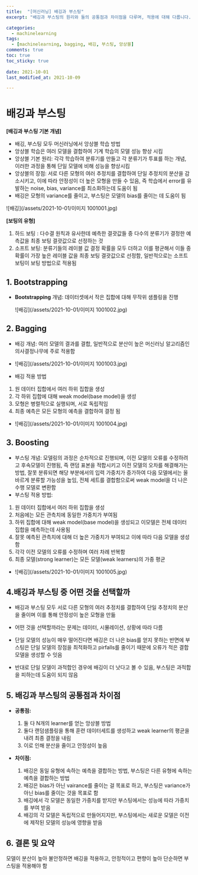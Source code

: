 ```yaml
---
title:  "[머신러닝] 배깅과 부스팅"
excerpt: "배깅과 부스팅의 원리와 둘의 공통점과 차이점을 다루며, 적용에 대해 다룹니다. "

categories:
  - machinelearning
tags:
  - [machinelearning, bagging, 배깅, 부스팅, 앙상블]
comments: true
toc: true
toc_sticky: true
 
date: 2021-10-01
last_modified_at: 2021-10-09

---
```





# 배깅과 부스팅

**[배깅과 부스팅 기본 개념]**


- 배깅, 부스팅 모두 머신러닝에서 앙상블 학습 방법
- 앙상블 학습은 여러 모델을 결합하여 기계 학습의 모델 성능 향상 시킴
- 앙상블 기본 원리: 각각 학습하여 분류기를 만들고 각 분류기가 투표를 하는 개념, 이러한 과정을 통해 단일 모델에 비해 성능을 향상시킴
- 앙상블의 장점: 서로 다른 모형의 여러 추정치를 결합하여 단일 추정치의 분산을 감소시키고, 이에 따라 안정성이 더 높은 모형을 만들 수 있음, 즉 학습에서 error를 유발하는 noise, bias, variance를 최소화하는데 도움이 됨
- 배깅은 모형의 variance를 줄이고, 부스팅은 모델의 bias를 줄이는 데 도움이 됨  

![배깅](/assets/2021-10-01/이미지 1001001.jpg)

**[보팅의 유형]**

  1. 하드 보팅 : 다수결 원칙과 유사한데 예측한 결괏값들 중 다수의 분류기가 결정한 예측값을 최종 보팅 결괏값으로 선정하는 것
  2. 소프트 보팅: 분류기들의 레이블 값 결정 확률을 모두 더하고 이를 평균해서 이들 중 확률이 가장 높은 레이블 값을 최종 보팅 결괏값으로 선정함, 일반적으로는 소프트 보팅이 보팅 방법으로 적용됨


## 1. Bootstrapping

- **Bootstrapping** 개념: 데이터셋에서 작은 집합에 대해 무작위 샘플링을 진행

  ![배깅](/assets/2021-10-01/이미지 1001002.jpg)

## 2. Bagging

- 배깅 개념: 여러 모델의 결과를 결합, 일반적으로 분산이 높은 머신러닝 알고리즘인 의사결정나무에 주로 적용함
- ![배깅](/assets/2021-10-01/이미지 1001003.jpg)

- 배깅 적용 방법
1) 원 데이터 집합에서 여러 하위 집합을 생성
2) 각 하위 집합에 대해 weak model(base model)을 생성
3) 모형은 병렬적으로 실행되며, 서로 독립적임
4) 최종 예측은 모든 모형의 예측을 결합하여 결정 됨
- ![배깅](/assets/2021-10-01/이미지 1001004.jpg)

## 3. Boosting


- 부스팅 개념: 모델링의 과정은 순차적으로 진행되며, 이전 모델의 오류를 수정하려고 후속모델이 진행됨, 즉 랜덤 표본을 적합시키고 이전 모델의 오차를 해결해가는 방법, 잘못 분류되면 해당 부분에서의 입력 가중치가 증가하여 다음 모델에서는 올바르게 분류할 가능성을 높임, 전체 세트를 결합함으로써 weak model을 더 나은 수행 모델로 변환함
- 부스팅 적용 방법:
1) 원 데이터 집합에서 여러 하위 집합을 생성
2) 처음에는 모든 관측치에 동일한 가중치가 부여됨
3) 하위 집합에 대해 weak model(base model)을 생성되고 이모델은 전체 데이터 집합을 예측하는데 사용됨
4) 잘못 예측된 관측치에 대해 더 높은 가중치가 부여되고 이에 따라 다음 모델을 생성함
5) 각각 이전 모델의 오류를 수정하며 여러 차례 반복함
6) 최종 모델(strong learner)는 모든 모델(weak learners)의 가중 평균
- ![배깅](/assets/2021-10-01/이미지 1001005.jpg)
## 4.배깅과 부스팅 중 어떤 것을 선택할까

- 배깅과 부스팅 모두 서로 다른 모형의 여러 추정치를 결합하여 단일 추정치의 분산을 줄이며 이를 통해 안정성이 높은 모형을 만듦

- 어떤 것을 선택할까라는 문제는 데이터, 시뮬레이션, 상황에 따라 다름

- 단일 모델의 성능이 매우 떨어진다면 배깅은 더 나은 bias를 얻지 못하는 반면에 부스팅은 단일 모델의 장점을 최적화하고 pirfalls를 줄이기 때문에 오류가 적은 결합 모델을 생성할 수 잇음

- 반대로 단일 모델이 과적합인 경우에 배깅이 더 낫다고 볼 수 있음, 부스팅은 과적합을 피하는데 도움이 되지 않음
## 5. 배깅과 부스팅의 공통점과 차이점
- **공통점:** 

  1) 둘 다 N개의 learner를 얻는 앙상블 방법
  2) 둘다 랜덤샘플링을 통해 훈련 데이터세트를 생성하고 weak learner의 평균을 내려 최종 결정을 내림
  3) 이로 인해 분산을 줄이고 안정성이 높음

- **차이점:** 
  1) 배깅은 동일 유형에 속하는 예측을 결합하는 방법, 부스팅은 다른 유형에 속하는 예측을 결합하는 방법
  2) 배깅은 bias가 아닌 vairance를 줄이는 걸 목표로 하고, 부스팅은 variance가 아닌 bias를 줄이는 것을 목표로 함
  3) 배깅에서 각 모델은 동일한 가중치를 받지만 부스팅에서는 성능에 따라 가중치를 부여 받음
  4) 배깅의 각 모델은 독립적으로 만들어지지만, 부스팅에서는 새로운 모델은 이전에 제작된 모델의 성능에 영향을 받음

## 6. 결론 및 요약
  모델이 분산이 높아 불안정하면 배깅을 적용하고, 안정적이고 편향이 높아 단순하면 부스팅을 적용해야 함
